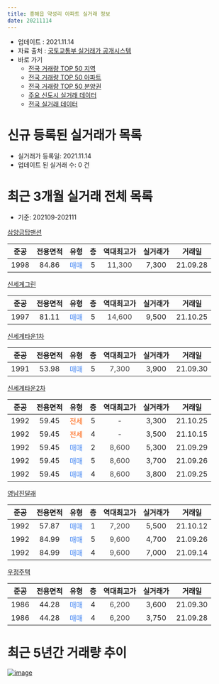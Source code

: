 ```yaml
---
title: 흥해읍 약성리 아파트 실거래 정보
date: 20211114
---
```


* 업데이트 : 2021.11.14
* 자료 출처 : [국토교통부 실거래가 공개시스템](http://rt.molit.go.kr)
* 바로 가기
    * [전국 거래량 TOP 50 지역](https://apt-info.github.io/apt-trade-info/tr)
    * [전국 거래량 TOP 50 아파트](https://apt-info.github.io/apt-trade-info/ta)
    * [전국 거래량 TOP 50 분양권](https://apt-info.github.io/apt-trade-info/tb)
    * [주요 신도시 실거래 데이터](https://apt-info.github.io/apt-trade-info/newtown)
    * [전국 실거래 데이터](https://apt-info.github.io/apt-trade-info/all)



<script async src="https://pagead2.googlesyndication.com/pagead/js/adsbygoogle.js"></script>
<!-- 기본광고 -->
<ins class="adsbygoogle"
     style="display:block"
     data-ad-client="ca-pub-1142216861245946"
     data-ad-slot="4805727019"
     data-ad-format="auto"
     data-full-width-responsive="true"></ins>
<script>
     (adsbygoogle = window.adsbygoogle || []).push({});
</script>


# 신규 등록된 실거래가 목록

* 실거래가 등록일: 2021.11.14
* 업데이트 된 실거래 수: 0 건




<script async src="https://pagead2.googlesyndication.com/pagead/js/adsbygoogle.js"></script>
<!-- 기본광고 -->
<ins class="adsbygoogle"
     style="display:block"
     data-ad-client="ca-pub-1142216861245946"
     data-ad-slot="4805727019"
     data-ad-format="auto"
     data-full-width-responsive="true"></ins>
<script>
     (adsbygoogle = window.adsbygoogle || []).push({});
</script>


# 최근 3개월 실거래 전체 목록
* 기준: 202109-202111


[삼양금탑맨션](https://search.naver.com/search.naver?query=%EC%82%BC%EC%96%91%EA%B8%88%ED%83%91%EB%A7%A8%EC%85%98)

|준공|전용면적|유형|층|역대최고가|실거래가|거래일|
|:---:|:---:|:---:|:---:|:---:|:---:|:---:|
|1998|84.86|<span style="color:#4285F3">매매</span>|5|<span style="color:#444444">11,300</span>|7,300|21.09.28|

[신세계그린](https://search.naver.com/search.naver?query=%EC%8B%A0%EC%84%B8%EA%B3%84%EA%B7%B8%EB%A6%B0)

|준공|전용면적|유형|층|역대최고가|실거래가|거래일|
|:---:|:---:|:---:|:---:|:---:|:---:|:---:|
|1997|81.11|<span style="color:#4285F3">매매</span>|5|<span style="color:#444444">14,600</span>|9,500|21.10.25|

[신세계타운1차](https://search.naver.com/search.naver?query=%EC%8B%A0%EC%84%B8%EA%B3%84%ED%83%80%EC%9A%B41%EC%B0%A8)

|준공|전용면적|유형|층|역대최고가|실거래가|거래일|
|:---:|:---:|:---:|:---:|:---:|:---:|:---:|
|1991|53.98|<span style="color:#4285F3">매매</span>|5|<span style="color:#444444">7,300</span>|3,900|21.09.30|

[신세계타운2차](https://search.naver.com/search.naver?query=%EC%8B%A0%EC%84%B8%EA%B3%84%ED%83%80%EC%9A%B42%EC%B0%A8)

|준공|전용면적|유형|층|역대최고가|실거래가|거래일|
|:---:|:---:|:---:|:---:|:---:|:---:|:---:|
|1992|59.45|<span style="color:#FF5A00">전세</span>|5|<span style="color:#444444">-</span>|3,300|21.10.25|
|1992|59.45|<span style="color:#FF5A00">전세</span>|4|<span style="color:#444444">-</span>|3,500|21.10.15|
|1992|59.45|<span style="color:#4285F3">매매</span>|2|<span style="color:#444444">8,600</span>|5,300|21.09.29|
|1992|59.45|<span style="color:#4285F3">매매</span>|5|<span style="color:#444444">8,600</span>|3,700|21.09.26|
|1992|59.45|<span style="color:#4285F3">매매</span>|4|<span style="color:#444444">8,600</span>|3,800|21.09.25|

[영남진달래](https://search.naver.com/search.naver?query=%EC%98%81%EB%82%A8%EC%A7%84%EB%8B%AC%EB%9E%98)

|준공|전용면적|유형|층|역대최고가|실거래가|거래일|
|:---:|:---:|:---:|:---:|:---:|:---:|:---:|
|1992|57.87|<span style="color:#4285F3">매매</span>|1|<span style="color:#444444">7,200</span>|5,500|21.10.12|
|1992|84.99|<span style="color:#4285F3">매매</span>|5|<span style="color:#444444">9,600</span>|4,700|21.09.26|
|1992|84.99|<span style="color:#4285F3">매매</span>|4|<span style="color:#444444">9,600</span>|7,000|21.09.14|

[우정주택](https://search.naver.com/search.naver?query=%EC%9A%B0%EC%A0%95%EC%A3%BC%ED%83%9D)

|준공|전용면적|유형|층|역대최고가|실거래가|거래일|
|:---:|:---:|:---:|:---:|:---:|:---:|:---:|
|1986|44.28|<span style="color:#4285F3">매매</span>|4|<span style="color:#444444">6,200</span>|3,600|21.09.30|
|1986|44.28|<span style="color:#4285F3">매매</span>|4|<span style="color:#444444">6,200</span>|3,750|21.09.28|



<script async src="https://pagead2.googlesyndication.com/pagead/js/adsbygoogle.js"></script>
<!-- 기본광고 -->
<ins class="adsbygoogle"
     style="display:block"
     data-ad-client="ca-pub-1142216861245946"
     data-ad-slot="4805727019"
     data-ad-format="auto"
     data-full-width-responsive="true"></ins>
<script>
     (adsbygoogle = window.adsbygoogle || []).push({});
</script>


# 최근 5년간 거래량 추이


<div style="width:100%;">
    <canvas id="deal_progress" height="200"></canvas>
</div>

<script>
new Chart(document.getElementById("deal_progress"), {
    type: 'line',
    data: {
        labels: ['16.01','16.02','16.03','16.04','16.05','16.06','16.07','16.08','16.10','16.11','16.12','17.01','17.02','17.03','17.04','17.05','17.06','17.07','17.08','17.09','17.10','17.11','17.12','18.01','18.02','18.03','18.04','18.05','18.06','18.07','18.09','18.10','18.12','19.01','19.03','19.04','19.05','19.06','19.07','19.09','19.10','19.11','19.12','20.02','20.03','20.04','20.05','20.06','20.08','20.09','20.10','20.11','20.12','21.01','21.02','21.03','21.04','21.05','21.06','21.07','21.08','21.09','21.10'],
        datasets: [{
            label: '매매/분양권',
            data: [2,4,5,2,2,2,1,2,2,2,6,4,5,3,4,2,2,4,3,2,2,1,3,1,1,2,1,1,0,0,0,4,0,4,4,0,2,1,1,0,2,5,4,2,5,0,3,1,0,3,1,2,5,1,2,5,1,3,2,1,1,9,2],
            borderColor: "rgba(66, 133, 243, 1)",
            backgroundColor: "rgba(66, 133, 243, 0.05)",
            borderWidth: 1,
            pointRadius: 0,
            fill: false,
            lineTension: 0
        },{
            label: '전/월세',
            data: [0,1,2,0,3,5,2,0,1,2,0,2,1,1,0,0,0,3,2,2,1,4,1,2,0,1,2,1,2,1,1,2,1,1,0,1,0,1,0,2,3,1,0,2,2,1,0,1,1,1,3,0,2,0,1,1,0,0,6,1,1,0,2],
            borderColor: "rgba(255, 90, 0, 1)",
            backgroundColor: "rgba(255, 90, 0, 0.05)",
            borderWidth: 1,
            pointRadius: 0,
            fill: false,
            lineTension: 0
        },{
            label: '합계',
            data: [2,5,7,2,5,7,3,2,3,4,6,6,6,4,4,2,2,7,5,4,3,5,4,3,1,3,3,2,2,1,1,6,1,5,4,1,2,2,1,2,5,6,4,4,7,1,3,2,1,4,4,2,7,1,3,6,1,3,8,2,2,9,4],
            borderColor: "rgba(0, 0, 0, 1)",
            backgroundColor: "rgba(0, 0, 0, 0.03)",
            borderWidth: 0.1,
            pointRadius: 0,
            fill: true,
            lineTension: 0
        }
        ]
    },
    options: {
        responsive: true,
        title: {
            display: false
        },
        tooltips: {
            mode: 'index',
            intersect: false
        },
        hover: {
            mode: 'nearest',
            intersect: true
        },
        scales: {
            xAxes: [{
                display: true,
                scaleLabel: {
                    display: true,
                    labelString: '년/월'
                }
            }],
            yAxes: [{
                display: true,
                ticks: {
                    suggestedMin: 0,
                },
                scaleLabel: {
                    display: true,
                    labelString: '실거래 수'
                }
            }]
        }
    }
});

</script>


[![image](https://apt-info.github.io/images/2020-01-03-apt-trade-info/1024x500.png)](https://play.google.com/store/apps/details?id=com.aptinfo.apttradeinfo)

